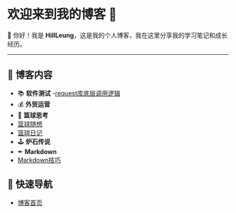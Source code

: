 # 欢迎来到我的博客 🎉

👋 你好！我是 **HillLeung**，这是我的个人博客，我在这里分享我的学习笔记和成长经历。

---

## 🌟 博客内容
- 📚 **软件测试**
    -[request库底层调用逻辑](softwareTest/interfaceTest/requestLibrary.md)
- 💰 **外贸运营**
- 🏀 **篮球思考**
- [篮球随想](basketBall/basketballThinking.md)
- [篮球日记](basketBall/basketballDiary.md)
- 🕹  **炉石传说**
- ✒  **Markdown**
- [Markdown技巧]()

## 🚀 快速导航
- [博客首页](https://lafari.github.io)

